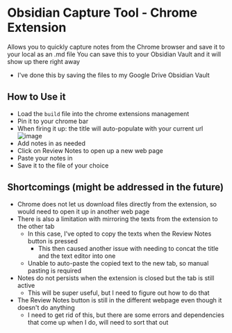 # Obsidian Capture Tool - Chrome Extension

Allows you to quickly capture notes from the Chrome browser and save it to your local as an .md file
You can save this to your Obsidian Vault and it will show up there right away
- I've done this by saving the files to my Google Drive Obsidian Vault

## How to Use it
- Load the `build` file into the chrome extensions management
- Pin it to your chrome bar
- When firing it up: the title will auto-populate with your current url
![image](https://github.com/ShawnSomething/ObsidianWebCaptureExtension/assets/107730112/d3c5fd39-e99c-4fd4-864e-0106bb54863d)
- Add notes in as needed
- Click on Review Notes to open up a new web page
- Paste your notes in
- Save it to the file of your choice


## Shortcomings (might be addressed in the future)
- Chrome does not let us download files directly from the extension, so would need to open it up in another web page
- There is also a limitation with mirroring the texts from the extension to the other tab
  - In this case, I've opted to copy the texts when the Review Notes button is pressed
      - This then caused another issue with needing to concat the title and the text editor into one
  - Unable to auto-paste the copied text to the new tab, so manual pasting is required
- Notes do not persists when the extension is closed but the tab is still active
  - This will be super useful, but I need to figure out how to do that
- The Review Notes button is still in the different webpage even though it doesn't do anything
  - I need to get rid of this, but there are some errors and dependencies that come up when I do, will need to sort that out
